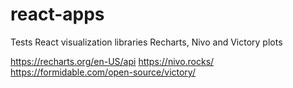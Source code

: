 # react-apps

Tests React visualization libraries Recharts, Nivo and Victory plots

https://recharts.org/en-US/api
https://nivo.rocks/
https://formidable.com/open-source/victory/

